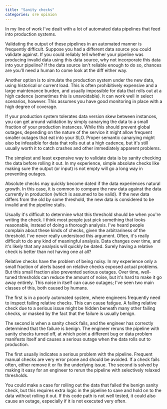 ```yaml
---
title: "Sanity checks"
categories: sre opinion
---
```


In my line of work I've dealt with a lot of automated data pipelines that feed
into production systems.

Validating the output of these pipelines in an automated manner is frequently
difficult. Suppose you had a different data source you could validate against.
If you could reliably tell whether your pipeline was producing invalid data
using this data source, why not incorporate this data into your pipeline? If the
data source isn't reliable enough to do so, chances are you'll need a human to
come look at the diff either way.

Another option is to simulate the production system under the new data, using
historical or current load. This is often prohibitively expensive and a large
maintenance burden, and usually impossible for data that rolls out at a high
cadence (sometimes this is unavoidable). It can work well in select scenarios,
however. This assumes you have good monitoring in place with a high degree of
coverage.

If your production system tolerates data version skew between instances, you can
get around validation by simply canarying the data to a small fraction of your
production instances. While this should prevent global outages, depending on the
nature of the service it might allow frequent smaller outages that eat into your
SLO. Proper semantic canarying might also be infeasible for data that rolls out
at a high cadence, but it's still usually worth it to catch crashes and other
immediately apparent problems.

The simplest and least expensive way to validate data is by sanity checking the
data before rolling it out. In my experience, simple absolute checks like making
sure the output (or input) is not empty will go a long way in preventing
outages.

Absolute checks may quickly become dated if the data experiences natural growth.
In this case, it is common to compare the new data against the data currently in
production (which is assumed to be valid). If the new data differs from the old
by some threshold, the new data is considered to be invalid and the pipeline
stalls.

Usually it's difficult to determine what this threshold should be when you're
writing the check. I think most people just pick something that looks
reasonable, instead of doing a thorough analysis. I've heard people complain
about these kinds of checks, given the arbitrariness of the threshold.  I've
never really understood this argument. Often, it's really difficult to do any
kind of meaningful analysis. Data changes over time, and it's likely that any
analysis will quickly be dated.  Surely having a relative check is better than
not having one at all?

Relative checks have the problem of being noisy. In my experience only a small
fraction of alerts based on relative checks exposed actual problems. But this
small fraction also prevented serious outages. Over time, well-tuned thresholds
can reduce the amount of noise, but it's hard to make it go away entirely. This
noise in itself can cause outages; I've seen two main classes of this, both
caused by humans.

The first is in a poorly automated system, where engineers frequently need to
inspect failing relative checks. This can cause fatigue. A failing relative
check due to a serious issue might be hidden beneath many other failing checks,
or masked by the fact that the failure is usually benign.

The second is when a sanity check fails, and the engineer has correctly
determined that the failure is benign. The engineer reruns the pipeline with
sanity checks turned off, at which point a different bug or data problem
manifests itself and causes a serious outage when the data rolls out to
production.

The first usually indicates a serious problem with the pipeline. Frequent manual
checks are very error prone and should be avoided. If a check fails often,
either remove it or fix the underlying issue. The second is solved by making it
easy for an engineer to rerun the pipeline with selectively relaxed thresholds.

You could make a case for rolling out the data that failed the benign sanity
check, but this requires extra logic in the pipeline to save and hold on to the
data without rolling it out. If this code path is not well tested, it could also
cause an outage, especially if it is not executed very often.
